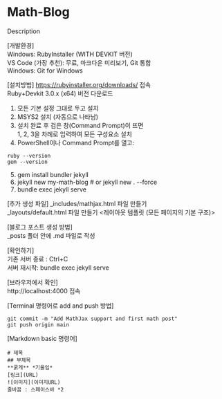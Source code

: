 # Math-Blog
Description  
  
[개발환경]  
Windows: RubyInstaller (WITH DEVKIT 버전)  
VS Code (가장 추천): 무료, 마크다운 미리보기, Git 통합  
Windows: Git for Windows  

[설치방법]
https://rubyinstaller.org/downloads/ 접속  
Ruby+Devkit 3.0.x (x64) 버전 다운로드  
1. 모든 기본 설정 그대로 두고 설치  
2. MSYS2 설치 (자동으로 나타남)  
3. 설치 완료 후 검은 창(Command Prompt)이 뜨면  
 1, 2, 3을 차례로 입력하여 모든 구성요소 설치  
4. PowerShell이나 Command Prompt를 열고:  
```
ruby --version  
gem --version  
```
5. gem install bundler jekyll  
6. jekyll new my-math-blog # or jekyll new . --force   
7. bundle exec jekyll serve  

[추가 생성 파일]
_includes/mathjax.html 파일 만들기 <??>  
_layouts/default.html 파일 만들기 <레이아웃 템플릿 (모든 페이지의 기본 구조)>  

[블로그 포스트 생성 방법]  
_posts 폴더 안에 .md 파일로 작성  

[확인하기]  
기존 서버 종료 : Ctrl+C   
서버 재시작: bundle exec jekyll serve  

[브라우저에서 확인]  
http://localhost:4000 접속  
  
[Terminal 명령어로 add and push 방법]  
```git add .
git commit -m "Add MathJax support and first math post"
git push origin main
```
[Markdown basic 명령어]
```
# 제목
## 부제목
**굵게** *기울임*
[링크](URL)
![이미지](이미지URL)
줄바꿈 : 스페이스바 *2
```

